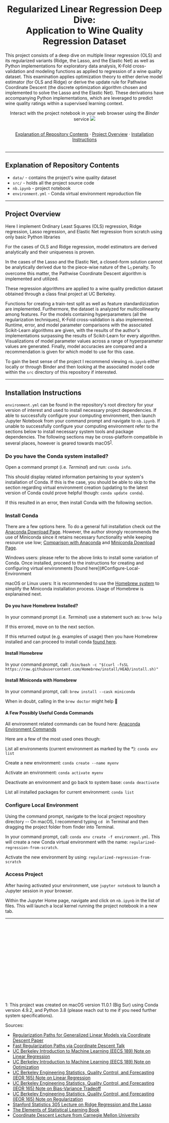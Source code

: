 <h1 align="center"> Regularized Linear Regression Deep Dive: <br> Application to Wine Quality Regression Dataset </h1>

This project consists of a deep dive on multiple linear regression (OLS) and its regularized variants (Ridge, the Lasso, and the Elastic Net) as well as Python implementations for exploratory data analysis, K-Fold cross-validation and modeling functions as applied to regression of a wine quality dataset. This examination applies optimization theory to either derive model estimator (for OLS and Ridge) or derive the update rule for Pathwise Coordinate Descent (the discrete optimization algorithm chosen and implemented to solve the Lasso and the Elastic Net). These derivations have accompanying Python implementations, which are leveraged to predict wine quality ratings within a supervised learning context.

<p align="center">
  Interact with the project notebook in your web browser using the <i>Binder</i> service  
<a href=https://mybinder.org/v2/gh/wyattowalsh/regularized-regression-from-scratch/HEAD?filepath=nb.ipynb> <img src=https://mybinder.org/badge_logo.svg></a>
 <br><br>
</p>

<p align="center">
    <a href=#explanation-of-repository-contents>Explanation of Repository Contents</a>  ·
    <a href=#project-overview> Project Overview</a>  ·
    <a href=#installation-instructions> Installation Instructions</a> 
  <br><br>
</p>

---

## Explanation of Repository Contents 

- `data/` - contains the project's wine quality dataset 
- `src/` - holds all the project source code
- `nb.ipynb`  - project notebook
- `environment.yml` - Conda virtual environment reproduction file

---

## Project Overview  

Here I implement Ordinary Least Squares (OLS) regression, Ridge regression, Lasso regression, and Elastic Net regression from scratch using only basic Python libraries

For the cases of OLS and Ridge regression, model estimators are derived analytically and their uniqueness is proven.

In the cases of the Lasso and the Elastic Net, a closed-form solution cannot be analytically derived due to the piece-wise nature of the L<sub>1</sub> penalty. To overcome this matter, the Pathwise Coordinate Descent algorithm is implemented and utilized. 

These regression algorithms are applied to a wine quality prediction dataset obtained through a class final project at UC Berkeley. 

Functions for creating a train-test split as well as feature standardizization are implemented. Furthermore, the dataset is analyzed for multicollinearity among features. For the models containing hyperparameters (all the regularization techniques), K-Fold cross-validation is also implemented. Runtime, error, and model parameter comparisons with the associated Scikit-Learn algorithms are given, with the results of the author's implementations surpassing the results of Scikit-Learn for every algorithm. Visualizations of model parameter values across a range of hyperparameter values are generated. Finally, model accuracies are compared and a recommendation is given for which model to use for this case. 

To gain the best sense of the project I recommend viewing  `nb.ipynb` either locally or through Binder and then looking at the associated model code within the `src` directory of this repository if interested. 

--- 

## Installation Instructions 

`environment.yml`  can be found in the repository's root directory for your version of interest and used to install necessary project dependencies. If able to successfully configure your computing environment, then launch Jupyter Notebook from your command prompt and navigate to `nb.ipynb`. If unable to successfully configure your computing environment refer to the sections below to install necessary system tools and package dependencies. The following sections may be cross-platform compatibile in several places, however is geared towards macOS<sup>[1](#footnote1)</sup>.

### Do you have the Conda system installed?

Open a command prompt (i.e. *Terminal*) and run: `conda info`.

This should display related information pertaining to your system's installation of Conda. If this is the case, you should be able to skip to the section regarding virtual environment creation (updating to the latest version of Conda could prove helpful though: `conda update conda`).

If this resulted in an error, then install Conda with the following section. 

### Install Conda

There are a few options here. To do a general full installation check out the [Anaconda Download Page](https://docs.conda.io/projects/conda/en/latest/user-guide/install/). However, the author strongly recommends the use of Miniconda since it retains necessary functionality while keeping resource use low; [Comparison with Anaconda](https://docs.conda.io/projects/conda/en/latest/user-guide/install/download.html#anaconda-or-miniconda) and [Miniconda Download Page](https://docs.conda.io/en/latest/miniconda.html). 

Windows users: please refer to the above links to install some variation of Conda. Once installed, proceed to the instructions for creating and configuring virtual environments [found here](#Configure-Local-Environment

macOS or Linux users: It is recommended to use the [Homebrew system](https://brew.sh/) to simplify the Miniconda installation process. Usage of Homebrew is explanained next. 

#### Do you have Homebrew Installed?

In your command prompt (i.e. *Terminal*) use a statement such as: `brew help`

If this errored, move on to the next section.

If this returned output (e.g. examples of usage) then you have Homebrew installed and can proceed to install conda [found here](#Install-Miniconda-with-Homebrew).

#### Install Homebrew

In your command prompt, call: `/bin/bash -c "$(curl -fsSL https://raw.githubusercontent.com/Homebrew/install/HEAD/install.sh)"`

#### Install Miniconda with Homebrew

In your command prompt, call: `brew install --cask miniconda`

When in doubt, calling in the `brew doctor` might help :pill: 

#### A Few Possibly Useful Conda Commands

All environment related commands can be found here: [Anaconda Environment Commands](https://docs.conda.io/projects/conda/en/latest/user-guide/tasks/manage-environments.html)

Here are a few of the most used ones though: 

List all environments (current environment as marked by the \*): `conda env list`

Create a new environment: `conda create --name myenv`

Activate an environment: `conda activate myenv`

Deactivate an environment and go back to system base: `conda deactivate`

List all installed packages for current environment: `conda list`

### Configure Local Environment

Using the command prompt, navigate to the local project repository directory -- On macOS, I recommend typing `cd ` in Terminal and then dragging the project folder from finder into Terminal. 

In your command prompt, call: `conda env create -f environment.yml`. This will create a new Conda virtual environment with the name: `regularized-regression-from-scratch`.

Activate the new environment by using: `regularized-regression-from-scratch`

### Access Project

After having activated your environment, use `jupyter notebook` to launch a Jupyter session in your browser. 

Within the Jupyter Home page, navigate and click on `nb.ipynb` in the list of files. This will launch a local kernel running the project notebook in a new tab. 

---
<br></br>
<br></br>
<br></br>
<br></br>
<br></br>
<br></br>
<br></br>

<a name="footnote1">1</a>: This project was created on macOS version 11.0.1 (Big Sur) using Conda version 4.9.2, and Python 3.8 (please reach out to me if you need further system specifications). 

Sources: 
- [Regularization Paths for Generalized Linear Models via Coordinate Descent Paper](https://www.ncbi.nlm.nih.gov/pmc/articles/PMC2929880/)
- [Fast Regularization Paths via Coordinate Descent Talk](https://web.stanford.edu/~hastie/TALKS/glmnet.pdf)
- [UC Berkeley Introduction to Machine Learning (EECS 189) Note on Linear Regression](https://www.eecs189.org/static/notes/n2.pdf)
- [UC Berkeley Introduction to Machine Learning (EECS 189) Note on Optimization](https://www.eecs189.org/static/notes/n12.pdf)
- [UC Berkeley Engineering Statistics, Quality Control, and Forecasting (IEOR 165) Note on Linear Regression](http://courses.ieor.berkeley.edu/ieor165/lecture_notes/ieor165_lec3.pdf)
- [UC Berkeley Engineering Statistics, Quality Control, and Forecasting (IEOR 165) Note on Bias-Variance Tradeoff](http://courses.ieor.berkeley.edu/ieor165/lecture_notes/ieor165_lec7.pdf)
- [UC Berkeley Engineering Statistics, Quality Control, and Forecasting (IEOR 165) Note on Regularization](http://courses.ieor.berkeley.edu/ieor165/lecture_notes/ieor165_lec8.pdf)
- [Stanford Statistics 305 Lecture on Ridge Regression and the Lasso](http://statweb.stanford.edu/~tibs/sta305files/Rudyregularization.pdf)
- [The Elements of Statistical Learning Book](https://web.stanford.edu/~hastie/ElemStatLearn//index.html)
- [Coordinate Descent Lecture from Carnegie Mellon University](https://www.cs.cmu.edu/~ggordon/10725-F12/slides/25-coord-desc.pdf)
